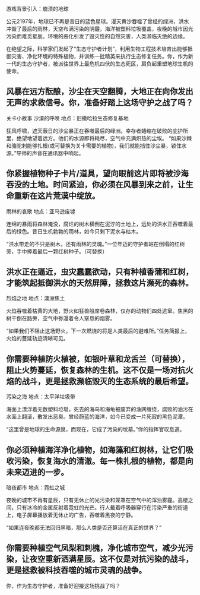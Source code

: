 游戏背景引入：崩溃的地球

公元2197年，地球已不再是昔日的蓝色星球。漫天黄沙吞噬了曾经的绿洲，洪水冲毁了最后的雨林，天空布满污染的阴霾，海洋被塑料垃圾覆盖，夜晚的城市因光污染而难觅星辰。环境的恶化引发了毁灭性的自然灾害，人类濒临灭绝的边缘。

在绝望之际，科学家们发起了“生态守护者计划”，利用生物工程技术培育出能够抵御灾害、净化环境的特殊植物，并训练一批精英来执行生态修复任务。你，作为新一代的生态守护者，被派往世界上最危机四伏的生态死区，肩负起重塑地球生机的使命。

风暴在远方酝酿，沙尘在天空翻腾，大地正在向你发出无声的求救信号。你，准备好踏上这场守护之战了吗？
----------------------------------------------------------------
关卡小故事
沙漠的呼唤
地点：旧撒哈拉生态修复基地

狂风呼啸，遮天蔽日的沙尘暴正在吞噬最后的绿洲。幸存者蜷缩在破败的庇护所里，绝望地望着远方。他们的水源即将耗尽，空气中充满炽热的尘埃。
“如果沙棘和骆驼刺能够扎根(或可替换为关卡需要的植物)，我们就能挡住沙尘暴，锁住水源。”导师的声音在通讯器中响起。

你紧握植物种子卡片/道具，望向眼前这片即将被沙海吞没的土地。时间紧迫，你必须在风暴到来之前，让生命重新在这片荒漠中绽放。
----------------------------------------------------------------
雨林的哀歌
地点：亚马逊废墟

连绵的暴雨将森林淹没，腐烂的树木横倒在泥泞的土地上，远处的洪水正吞噬着最后的绿色。昔日生机勃勃的雨林，如今只剩下泥水与枯木。

“洪水带走的不只是树木，还有雨林的灵魂。”一位年迈的守护者站在倒塌的红树旁，手中捧着最后一颗红树种子。（可替换）

洪水正在逼近，虫灾蠢蠢欲动，只有种植香蒲和红树，才能筑起抵御洪水的天然屏障，拯救这片濒死的森林。
----------------------------------------------------------------
烈焰之地
地点：澳洲焦土

火焰吞噬着枯黄的大地，野火如狂兽般席卷森林，仅存的动物们四处逃窜。焦黑的树干倒在路旁，空气中弥漫着令人窒息的烟雾。

“如果我们不阻止这场野火，下一次燃烧的将是人类最后的避难所。”任务简报上，火焰的蔓延轨迹清晰可见。

你需要种植防火植被，如银叶草和龙舌兰（可替换），阻止火势蔓延，恢复森林的生机。这不仅是一场对抗火焰的战斗，更是拯救濒临毁灭的生态系统的最后希望。
----------------------------------------------------------------
污染之海
地点：太平洋垃圾带

海面上漂浮着无数塑料垃圾，死去的海鸟和海龟被废弃的渔网缠绕，腐败的油污在水面上翻滚，散发出恶臭。曾经蔚蓝的海洋，如今已变成一片死寂的黑色泥潭。

“这里曾是地球的生命源泉，而现在，它成了污染的坟墓。”你的指挥官叹息道。

你必须种植海洋净化植物，如海藻和红树林，让它们吸收污染，恢复海水的清澈。每一株扎根的植物，都是向未来迈进的一步。
----------------------------------------------------------------
暗夜都市
地点：霓虹之城

夜晚的城市不再有星辰，只有无休止的光污染和笼罩在空气中的浑浊雾霾。高楼之间，只有冰冷的金属反射着霓虹的光芒。行人戴着呼吸器穿行在污染严重的街道上，电子屏幕播放着无休止的广告，吞噬着黑夜的宁静。

“如果连夜晚都无法回归黑暗，那么人类是否还算活在真正的世界？”

你需要种植空气凤梨和刺槐，净化城市空气，减少光污染，让夜空重新洒满星辰。这不仅是对抗污染的战斗，更是拯救被科技吞噬的城市灵魂的战争。
----------------------------------------------------------------
你，作为生态守护者，准备好迎接这场挑战了吗？